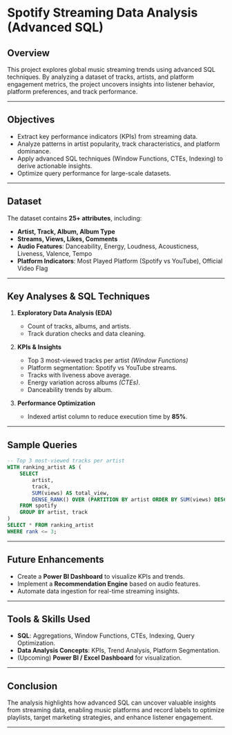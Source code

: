 # **Spotify Streaming Data Analysis (Advanced SQL)**

## **Overview**

This project explores global music streaming trends using advanced SQL techniques. By analyzing a dataset of tracks, artists, and platform engagement metrics, the project uncovers insights into listener behavior, platform preferences, and track performance.

---

## **Objectives**

* Extract key performance indicators (KPIs) from streaming data.
* Analyze patterns in artist popularity, track characteristics, and platform dominance.
* Apply advanced SQL techniques (Window Functions, CTEs, Indexing) to derive actionable insights.
* Optimize query performance for large-scale datasets.

---

## **Dataset**

The dataset contains **25+ attributes**, including:

* **Artist, Track, Album, Album Type**
* **Streams, Views, Likes, Comments**
* **Audio Features**: Danceability, Energy, Loudness, Acousticness, Liveness, Valence, Tempo
* **Platform Indicators**: Most Played Platform (Spotify vs YouTube), Official Video Flag

---

## **Key Analyses & SQL Techniques**

1. **Exploratory Data Analysis (EDA)**

   * Count of tracks, albums, and artists.
   * Track duration checks and data cleaning.

2. **KPIs & Insights**

   * Top 3 most-viewed tracks per artist *(Window Functions)*
   * Platform segmentation: Spotify vs YouTube streams.
   * Tracks with liveness above average.
   * Energy variation across albums *(CTEs)*.
   * Danceability trends by album.

3. **Performance Optimization**

   * Indexed artist column to reduce execution time by **85%**.

---

## **Sample Queries**

```sql
-- Top 3 most-viewed tracks per artist
WITH ranking_artist AS (
    SELECT
        artist,
        track,
        SUM(views) AS total_view,
        DENSE_RANK() OVER (PARTITION BY artist ORDER BY SUM(views) DESC) AS rank
    FROM spotify
    GROUP BY artist, track
)
SELECT * FROM ranking_artist
WHERE rank <= 3;
```

---

## **Future Enhancements**

* Create a **Power BI Dashboard** to visualize KPIs and trends.
* Implement a **Recommendation Engine** based on audio features.
* Automate data ingestion for real-time streaming insights.

---

## **Tools & Skills Used**

* **SQL**: Aggregations, Window Functions, CTEs, Indexing, Query Optimization.
* **Data Analysis Concepts**: KPIs, Trend Analysis, Platform Segmentation.
* (Upcoming) **Power BI / Excel Dashboard** for visualization.

---

## **Conclusion**

The analysis highlights how advanced SQL can uncover valuable insights from streaming data, enabling music platforms and record labels to optimize playlists, target marketing strategies, and enhance listener engagement.

---


